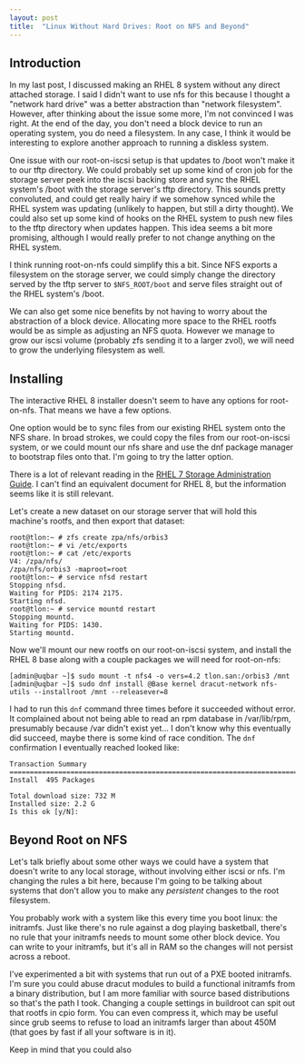 ```yaml
---
layout: post
title:  "Linux Without Hard Drives: Root on NFS and Beyond"
---
```


## Introduction

In my last post, I discussed making an RHEL 8 system without any direct attached storage.
I said I didn't want to use nfs for this because I thought a "network hard drive" was a better abstraction than "network filesystem".
However, after thinking about the issue some more, I'm not convinced I was right.
At the end of the day, you don't need a block device to run an operating system, you do need a filesystem.
In any case, I think it would be interesting to explore another approach to running a diskless system.

One issue with our root-on-iscsi setup is that updates to /boot won't make it to our tftp directory.
We could probably set up some kind of cron job for the storage server peek into the iscsi backing store and sync the RHEL system's /boot with the storage server's tftp directory.
This sounds pretty convoluted, and could get really hairy if we somehow synced while the RHEL system was updating (unlikely to happen, but still a dirty thought).
We could also set up some kind of hooks on the RHEL system to push new files to the tftp directory when updates happen.
This idea seems a bit more promising, although I would really prefer to not change anything on the RHEL system.

I think running root-on-nfs could simplify this a bit.
Since NFS exports a filesystem on the storage server, we could simply change the directory served by the tftp server to `$NFS_ROOT/boot` and serve files straight out of the RHEL system's /boot.

We can also get some nice benefits by not having to worry about the abstraction of a block device.
Allocating more space to the RHEL rootfs would be as simple as adjusting an NFS quota.
However we manage to grow our iscsi volume (probably zfs sending it to a larger zvol), we will need to grow the underlying filesystem as well.

## Installing

The interactive RHEL 8 installer doesn't seem to have any options for root-on-nfs.
That means we have a few options.

One option would be to sync files from our existing RHEL system onto the NFS share.
In broad strokes, we could copy the files from our root-on-iscsi system, or we could mount our nfs share and use the dnf package manager to bootstrap files onto that.
I'm going to try the latter option.

There is a lot of relevant reading in the [RHEL 7 Storage Administration Guide][rhel7sag].
I can't find an equivalent document for RHEL 8, but the information seems like it is still relevant.

Let's create a new dataset on our storage server that will hold this machine's rootfs, and then export that dataset:

```
root@tlon:~ # zfs create zpa/nfs/orbis3
root@tlon:~ # vi /etc/exports 
root@tlon:~ # cat /etc/exports 
V4: /zpa/nfs/
/zpa/nfs/orbis3 -maproot=root
root@tlon:~ # service nfsd restart
Stopping nfsd.
Waiting for PIDS: 2174 2175.
Starting nfsd.
root@tlon:~ # service mountd restart
Stopping mountd.
Waiting for PIDS: 1430.
Starting mountd.
```

Now we'll mount our new rootfs on our root-on-iscsi system, and install the RHEL 8 base along with a couple packages we will need for root-on-nfs:

```
[admin@uqbar ~]$ sudo mount -t nfs4 -o vers=4.2 tlon.san:/orbis3 /mnt
[admin@uqbar ~]$ sudo dnf install @Base kernel dracut-network nfs-utils --installroot /mnt --releasever=8
```

I had to run this `dnf` command three times before it succeeded without error.
It complained about not being able to read an rpm database in /var/lib/rpm, presumably because /var didn't exist yet...
I don't know why this eventually did succeed, maybe there is some kind of race condition.
The `dnf` confirmation I eventually reached looked like:

```
Transaction Summary
================================================================================
Install  495 Packages

Total download size: 732 M
Installed size: 2.2 G
Is this ok [y/N]:
```


## Beyond Root on NFS

Let's talk briefly about some other ways we could have a system that doesn't write to any local storage, without involving either iscsi or nfs.
I'm changing the rules a bit here, because I'm going to be talking about systems that don't allow you to make any _persistent_ changes to the root filesystem.

You probably work with a system like this every time you boot linux: the initramfs.
Just like there's no rule against a dog playing basketball, there's no rule that your initramfs needs to mount some other block device.
You can write to your initramfs, but it's all in RAM so the changes will not persist across a reboot.

I've experimented a bit with systems that run out of a PXE booted initramfs.
I'm sure you could abuse dracut modules to build a functional initramfs from a binary distribution, but I am more familiar with source based distributions so that's the path I took.
Changing a couple settings in buildroot can spit out that rootfs in cpio form.
You can even compress it, which may be useful since grub seems to refuse to load an initramfs larger than about 450M (that goes by fast if all your software is in it).

Keep in mind that you could also 

[rhel7sag]: https://docs.redhat.com/en/documentation/red_hat_enterprise_linux/7/html/storage_administration_guide/diskless-nfs-config
